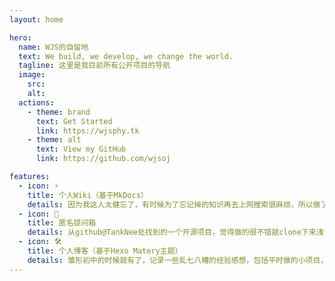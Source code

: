 ```yaml
---
layout: home

hero:
  name: WJS的自留地
  text: We build, we develop, we change the world.
  tagline: 这里是我目前所有公开项目的导航
  image:
    src: 
    alt:
  actions:
    - theme: brand
      text: Get Started
      link: https://wjsphy.tk
    - theme: alt
      text: View my GitHub
      link: https://github.com/wjsoj

features:
  - icon: ⚡️
    title: 个人Wiki（基于MkDocs）
    details: 因为我这人太健忘了，有时候为了忘记掉的知识再去上网搜索很麻烦，所以做了这个项目来记录总结学过但用的频率不多的知识
  - icon: 🖖
    title: 匿名提问箱
    details: 从github@TankNee处找到的一个开源项目，觉得做的很不错就clone下来浅浅的自定义了一下
  - icon: 🛠️
    title: 个人博客（基于Hexo Matery主题）
    details: 雏形初中的时候就有了，记录一些乱七八糟的经验感想，包括平时做的小项目，甚至还有时评和电影读后感（部分文章在我现在看来很丢人）...
---
```


<style>
    :root {
      	--vp-home-hero-name-color: transparent;
      	--vp-home-hero-name-background: -webkit-linear-gradient(180deg, #00DAFF, #C900FF);
      	--vp-home-hero-image-background-image: linear-gradient( 90deg, #00DAFF, #C900FF);
  		--vp-home-hero-image-filter: blur(250px);
  		--vp-button-brand-bg: #00DAFF;
    }
</style>